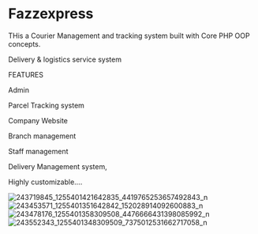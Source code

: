 # Fazzexpress

 THis a Courier Management and tracking system built with Core PHP OOP concepts.

Delivery & logistics service system

FEATURES

Admin

Parcel Tracking system

Company Website 

Branch management

Staff management

Delivery Management  system, 

Highly customizable….



![243719845_1255401421642835_4419765253657492843_n](https://user-images.githubusercontent.com/60238828/187420482-1c0fe7f6-64c7-4b0c-94a3-74cba848e356.jpg)
![243453571_1255401351642842_152028914092600883_n](https://user-images.githubusercontent.com/60238828/187420510-2aa6602a-5d17-470d-a6a8-9083a2bcd093.jpg)
![243478176_1255401358309508_4476666431398085992_n](https://user-images.githubusercontent.com/60238828/187420550-acb79cad-107b-4624-8974-b2ffa7291b4e.jpg)
![243552343_1255401348309509_7375012531662717058_n](https://user-images.githubusercontent.com/60238828/187420650-17cfd8f0-e9ea-4c57-b66d-cb42d71ff19a.jpg)
